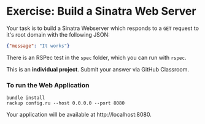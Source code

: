 # Exercise: Build a Sinatra Web Server

Your task is to build a Sinatra Webserver which responds to a `GET` request to it's root domain with the following JSON:

```json
{"message": "It works"}
```

There is an RSPec test in the `spec` folder, which you can run with `rspec`.

This is an **individual project**. Submit your answer via GitHub Classroom.

### To run the Web Application

```shell
bundle install
rackup config.ru --host 0.0.0.0 --port 8080
```

Your application will be available at http://localhost:8080.
